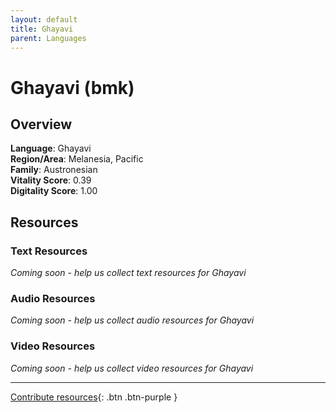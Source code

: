 ```yaml
---
layout: default
title: Ghayavi
parent: Languages
---
```


# Ghayavi (bmk)

## Overview

**Language**: Ghayavi  
**Region/Area**: Melanesia, Pacific  
**Family**: Austronesian  
**Vitality Score**: 0.39  
**Digitality Score**: 1.00  

## Resources

### Text Resources
*Coming soon - help us collect text resources for Ghayavi*

### Audio Resources
*Coming soon - help us collect audio resources for Ghayavi*

### Video Resources
*Coming soon - help us collect video resources for Ghayavi*

---

[Contribute resources](https://fairtrain.github.io/){: .btn .btn-purple }
